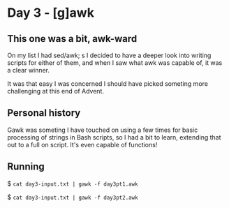 # Day 3 - [g]awk

## This one was a bit, awk-ward

On my list I had sed/awk; s I decided to have a deeper look into writing scripts for either of them, and when I saw what awk was capable of, it was a clear winner.

It was that easy I was concerned I should have picked someting more challenging at this end of Advent. 

## Personal history

Gawk was someting I have touched on using a few times for basic processing of strings in Bash scripts, so I had a bit to learn, extending that out to a full on script. It's even capable of functions!

## Running

$ `cat day3-input.txt | gawk -f day3pt1.awk`

$ `cat day3-input.txt | gawk -f day3pt2.awk`

